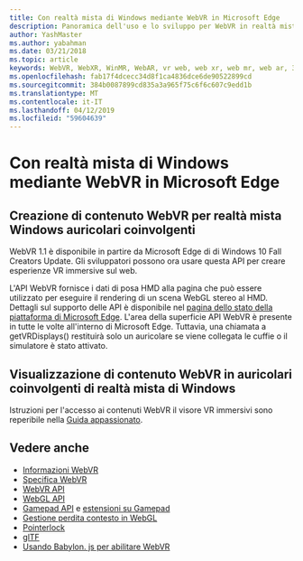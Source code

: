 ```yaml
---
title: Con realtà mista di Windows mediante WebVR in Microsoft Edge
description: Panoramica dell'uso e lo sviluppo per WebVR in realtà mista di Windows
author: YashMaster
ms.author: yabahman
ms.date: 03/21/2018
ms.topic: article
keywords: WebVR, WebXR, WinMR, WebAR, vr web, web xr, web mr, web ar, 360, 360 video, 360 video, 360 foto, 360 foto, contenuto 360, web coinvolgenti, immersiveweb, IW
ms.openlocfilehash: fab17f4dcecc34d8f1ca4836dce6de90522899cd
ms.sourcegitcommit: 384b0087899cd835a3a965f75c6f6c607c9edd1b
ms.translationtype: MT
ms.contentlocale: it-IT
ms.lasthandoff: 04/12/2019
ms.locfileid: "59604639"
---
```

# <a name="using-webvr-in-microsoft-edge-with-windows-mixed-reality"></a>Con realtà mista di Windows mediante WebVR in Microsoft Edge

## <a name="creating-webvr-content-for-windows-mixed-reality-immersive-headsets"></a>Creazione di contenuto WebVR per realtà mista Windows auricolari coinvolgenti

WebVR 1.1 è disponibile in partire da Microsoft Edge di di Windows 10 Fall Creators Update. Gli sviluppatori possono ora usare questa API per creare esperienze VR immersive sul web.

L'API WebVR fornisce i dati di posa HMD alla pagina che può essere utilizzato per eseguire il rendering di un scena WebGL stereo al HMD. Dettagli sul supporto delle API è disponibile nel [pagina dello stato della piattaforma di Microsoft Edge](https://developer.microsoft.com/microsoft-edge/platform/status/webvr/). L'area della superficie API WebVR è presente in tutte le volte all'interno di Microsoft Edge. Tuttavia, una chiamata a getVRDisplays() restituirà solo un auricolare se viene collegata le cuffie o il simulatore è stato attivato.

## <a name="viewing-webvr-content-in-windows-mixed-reality-immersive-headsets"></a>Visualizzazione di contenuto WebVR in auricolari coinvolgenti di realtà mista di Windows

Istruzioni per l'accesso ai contenuti WebVR il visore VR immersivi sono reperibile nella [Guida appassionato](https://docs.microsoft.com/windows/mixed-reality/enthusiast-guide/webvr).

## <a name="see-also"></a>Vedere anche
* [Informazioni WebVR](http://webvr.info)
* [Specifica WebVR](https://w3c.github.io/webvr/)
* [WebVR API](https://msdn.microsoft.com/library/mt806281(v=vs.85).aspx)
* [WebGL API](https://msdn.microsoft.com/library/bg182648(v=vs.85).aspx)
* [Gamepad API](https://msdn.microsoft.com/library/dn743630(v=vs.85).aspx) e [estensioni su Gamepad](https://w3c.github.io/gamepad/extensions.html)
* [Gestione perdita contesto in WebGL](https://www.khronos.org/webgl/wiki/HandlingContextLost)
* [Pointerlock](http://www.w3.org/TR/pointerlock/)
* [glTF](https://www.khronos.org/gltf)
* [Usando Babylon. js per abilitare WebVR](https://docs.microsoft.com/windows/uwp/get-started/adding-webvr-to-a-babylonjs-game)

